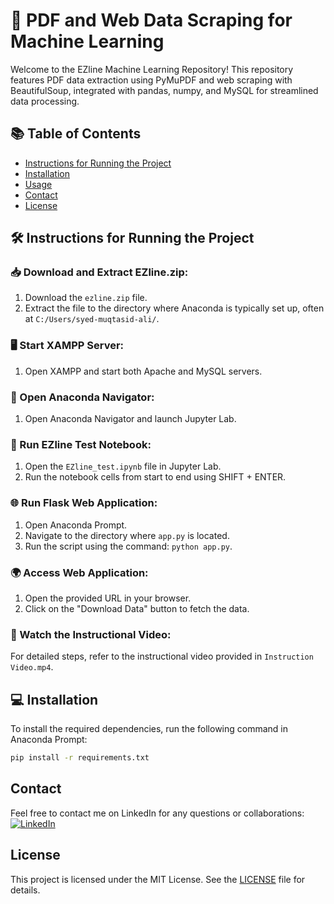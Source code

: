 # 📄 PDF and Web Data Scraping for Machine Learning

Welcome to the EZline Machine Learning Repository! This repository features PDF data extraction using PyMuPDF and web scraping with BeautifulSoup, integrated with pandas, numpy, and MySQL for streamlined data processing.

## 📚 Table of Contents
- [Instructions for Running the Project](#instructions-for-running-the-project)
- [Installation](#installation)
- [Usage](#usage)
- [Contact](#contact)
- [License](#license)

## 🛠️ Instructions for Running the Project

### 📥 Download and Extract EZline.zip:
1. Download the `ezline.zip` file.
2. Extract the file to the directory where Anaconda is typically set up, often at `C:/Users/syed-muqtasid-ali/`.

### 🖥️ Start XAMPP Server:
1. Open XAMPP and start both Apache and MySQL servers.

### 🚀 Open Anaconda Navigator:
1. Open Anaconda Navigator and launch Jupyter Lab.

### 📒 Run EZline Test Notebook:
1. Open the `EZline_test.ipynb` file in Jupyter Lab.
2. Run the notebook cells from start to end using SHIFT + ENTER.

### 🌐 Run Flask Web Application:
1. Open Anaconda Prompt.
2. Navigate to the directory where `app.py` is located.
3. Run the script using the command: `python app.py`.

### 🌍 Access Web Application:
1. Open the provided URL in your browser.
2. Click on the "Download Data" button to fetch the data.

### 🎥 Watch the Instructional Video:
For detailed steps, refer to the instructional video provided in `Instruction Video.mp4`.

## 💻 Installation
To install the required dependencies, run the following command in Anaconda Prompt:
```sh
pip install -r requirements.txt
```
## Contact
Feel free to contact me on LinkedIn for any questions or collaborations:
[![LinkedIn](https://img.shields.io/badge/LinkedIn-0077B5?style=flat-square&logo=linkedin&logoColor=white)](https://www.linkedin.com/in/syed-muqtasid-ali-91a0a623a/)

## License
This project is licensed under the MIT License. See the [LICENSE](LICENSE) file for details.

